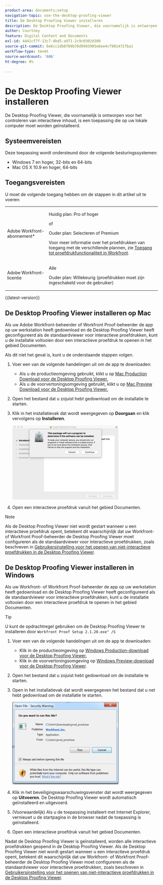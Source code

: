 ```yaml
---
product-area: documents;setup
navigation-topic: use-the-desktop-proofing-viewer
title: De Desktop Proofing Viewer installeren
description: De Desktop Proofing Viewer, die voornamelijk is ontworpen voor het controleren van interactieve inhoud, is een toepassing die op uw lokale computer moet worden geïnstalleerd.
author: Courtney
feature: Digital Content and Documents
exl-id: 4441cf7f-13c7-4bd5-a971-2c9c0302d309
source-git-commit: 6e6cc1db8f89b76d9903905e6ee4cf9014727ba1
workflow-type: tm+mt
source-wordcount: '606'
ht-degree: 0%

---
```


# De Desktop Proofing Viewer installeren

De Desktop Proofing Viewer, die voornamelijk is ontworpen voor het controleren van interactieve inhoud, is een toepassing die op uw lokale computer moet worden geïnstalleerd.

## Systeemvereisten

Deze toepassing wordt ondersteund door de volgende besturingssystemen:

* Windows 7 en hoger, 32-bits en 64-bits
* Mac OS X 10.9 en hoger, 64-bits

## Toegangsvereisten

U moet de volgende toegang hebben om de stappen in dit artikel uit te voeren:

<table style="table-layout:auto"> 
 <col> 
 <col> 
 <tbody> 
  <tr> 
   <td role="rowheader">Adobe Workfront-abonnement*</td> 
   <td> <p>Huidig plan: Pro of hoger</p> <p>of</p> <p>Ouder plan: Selecteren of Premium</p> <p>Voor meer informatie over het proefdrukken van toegang met de verschillende plannen, zie <a href="/help/quicksilver/administration-and-setup/manage-workfront/configure-proofing/access-to-proofing-functionality.md" class="MCXref xref">Toegang tot proefdrukfunctionaliteit in Workfront</a>.</p> </td> 
  </tr> 
  <tr> 
   <td role="rowheader">Adobe Workfront-licentie</td> 
   <td> <p>Alle</p> <p>Ouder plan: Willekeurig (proefdrukken moet zijn ingeschakeld voor de gebruiker)</p> </td> 
  </tr> 
 </tbody> 
</table>

{{latest-version}}

## De Desktop Proofing Viewer installeren op Mac

Als uw Adobe Workfront-beheerder of Workfront Proof-beheerder de app op uw werkstation heeft gedownload en de Desktop Proofing Viewer heeft geconfigureerd als de standaardviewer voor interactieve proefdrukken, kunt u de installatie voltooien door een interactieve proefdruk te openen in het gebied Documenten.

Als dit niet het geval is, kunt u de onderstaande stappen volgen.

1. Voer een van de volgende handelingen uit om de app te downloaden:

   * Als u de productieomgeving gebruikt, klikt u op [Mac Production Download voor de Desktop Proofing Viewer.](https://assets.proofhq.com/nativeviewer/desktop_viewer/Workfront+Proof-2.1.24.pkg)
   * Als u de voorvertoningsomgeving gebruikt, klikt u op [Mac Preview Download voor de Desktop Proofing Viewer.](https://assets.preview.proofhq.com/nativeviewer/desktop_viewer/Workfront+Proof+Preview-2.1.24.pkg)

1. Open het bestand dat u zojuist hebt gedownload om de installatie te starten.
1. Klik in het installatievak dat wordt weergegeven op **Doorgaan** en klik vervolgens op **Installeren**.

   ![00000776,png](assets/00000776-350x244.png)

1. Open een interactieve proefdruk vanuit het gebied Documenten.

>[!NOTE]
>
>Als de Desktop Proofing Viewer niet wordt gestart wanneer u een interactieve proefdruk opent, betekent dit waarschijnlijk dat uw Workfront- of Workfront Proof-beheerder de Desktop Proofing Viewer moet configureren als de standaardviewer voor interactieve proefdrukken, zoals beschreven in [Gebruikersinstelling voor het openen van niet-interactieve proefdrukken in de Desktop Proofing Viewer](../../../workfront-proof/wp-work-proofsfiles/review-proofs-dpv/destop-proofing-viewer.md#user-setting-for-launching-non-interactive-proofs).

## De Desktop Proofing Viewer installeren in Windows

Als uw Workfront- of Workfront Proof-beheerder de app op uw werkstation heeft gedownload en de Desktop Proofing Viewer heeft geconfigureerd als de standaardviewer voor interactieve proefdrukken, kunt u de installatie voltooien door een interactieve proefdruk te openen in het gebied Documenten.

>[!TIP]
>
>U kunt de opdrachtregel gebruiken om de Desktop Proofing Viewer te installeren door `Workfront Proof Setup 2.1.20.exe" /S`

1. Voer een van de volgende handelingen uit om de app te downloaden:

   * Klik in de productieomgeving op [Windows Production-download voor de Desktop Proofing Viewer.](https://assets.proofhq.com/nativeviewer/desktop_viewer/Workfront+Proof+Setup+2.1.24.exe)
   * Klik in de voorvertoningsomgeving op [Windows Preview-download voor de Desktop Proofing Viewer](https://assets.preview.proofhq.com/nativeviewer/desktop_viewer/Workfront+Proof+Preview+Setup+2.1.24.exe).

1. Open het bestand dat u zojuist hebt gedownload om de installatie te starten.
1. Open in het installatievak dat wordt weergegeven het bestand dat u net hebt gedownload om de installatie te starten.

   ![Screen_Shot_2018-05-02_at_10.56.55_AM.png](assets/screen-shot-2018-05-02-at-10.56.55-am-350x271.png)

1. Klik in het beveiligingswaarschuwingsvenster dat wordt weergegeven op **Uitvoeren**. De Desktop Proofing Viewer wordt automatisch geïnstalleerd en uitgevoerd.
1. (Voorwaardelijk) Als u de toepassing installeert met Internet Explorer, vernieuwt u de startpagina in de browser nadat de toepassing is geïnstalleerd.
1. Open een interactieve proefdruk vanuit het gebied Documenten.

Nadat de Desktop Proofing Viewer is geïnstalleerd, worden alle interactieve proefdrukken geopend in de Desktop Proofing Viewer. Als de Desktop Proofing Viewer niet wordt gestart wanneer u een interactieve proefdruk opent, betekent dit waarschijnlijk dat uw Workfront- of Workfront Proof-beheerder de Desktop Proofing Viewer moet configureren als de standaardviewer voor interactieve proefdrukken, zoals beschreven in [Gebruikersinstelling voor het openen van niet-interactieve proefdrukken in de Desktop Proofing Viewer](../../../workfront-proof/wp-work-proofsfiles/review-proofs-dpv/destop-proofing-viewer.md#user-setting-for-launching-non-interactive-proofs).
